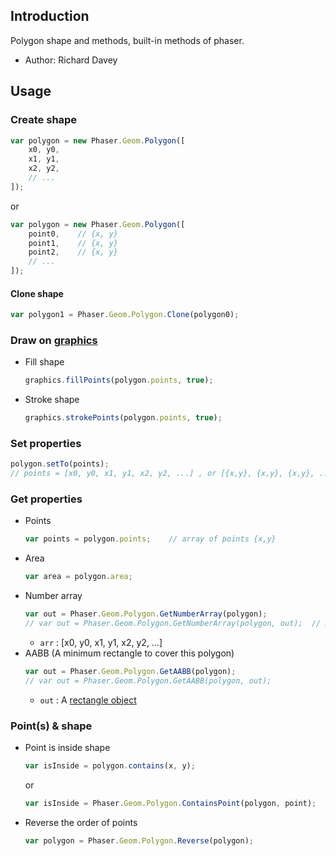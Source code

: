 ## Introduction

Polygon shape and methods, built-in methods of phaser.

- Author: Richard Davey

## Usage

### Create shape

```javascript
var polygon = new Phaser.Geom.Polygon([
    x0, y0,
    x1, y1,
    x2, y2,
    // ...
]);
```

or

```javascript
var polygon = new Phaser.Geom.Polygon([
    point0,    // {x, y}
    point1,    // {x, y}
    point2,    // {x, y}
    // ...
]);
```

#### Clone shape

```javascript
var polygon1 = Phaser.Geom.Polygon.Clone(polygon0);
```

### Draw on [graphics](graphics.md)

- Fill shape
    ```javascript
    graphics.fillPoints(polygon.points, true);
    ```
- Stroke shape
    ```javascript
    graphics.strokePoints(polygon.points, true);
    ```

### Set properties

```javascript
polygon.setTo(points);
// points = [x0, y0, x1, y1, x2, y2, ...] , or [{x,y}, {x,y}, {x,y}, ...]
```

### Get properties

- Points
    ```javascript
    var points = polygon.points;    // array of points {x,y}
    ```
- Area
    ```javascript
    var area = polygon.area;
    ```
- Number array
    ```javascript
    var out = Phaser.Geom.Polygon.GetNumberArray(polygon);
    // var out = Phaser.Geom.Polygon.GetNumberArray(polygon, out);  // modify out
    ```
    - `arr` : [x0, y0, x1, y1, x2, y2, ...]
- AABB (A minimum rectangle to cover this polygon)
    ```javascript
    var out = Phaser.Geom.Polygon.GetAABB(polygon);
    // var out = Phaser.Geom.Polygon.GetAABB(polygon, out);
    ```
    - `out` : A [rectangle object](geom-rectangle.md)

### Point(s) & shape

- Point is inside shape
    ```javascript
    var isInside = polygon.contains(x, y);
    ```
    or
    ```javascript
    var isInside = Phaser.Geom.Polygon.ContainsPoint(polygon, point);
    ```
- Reverse the order of points
    ```javascript
    var polygon = Phaser.Geom.Polygon.Reverse(polygon);
    ```